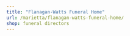 ```yaml
---
title: "Flanagan-Watts Funeral Home"
url: /marietta/flanagan-watts-funeral-home/
shop: funeral directors
---
```

